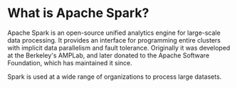 # What is Apache Spark?

Apache Spark is an open-source unified analytics engine for large-scale data processing. It provides an interface for programming entire clusters with implicit data parallelism and fault tolerance. Originally it was developed at the Berkeley's AMPLab, and later donated to the Apache Software Foundation, which has maintained it since.


Spark is used at a wide range of organizations to process large datasets. 
